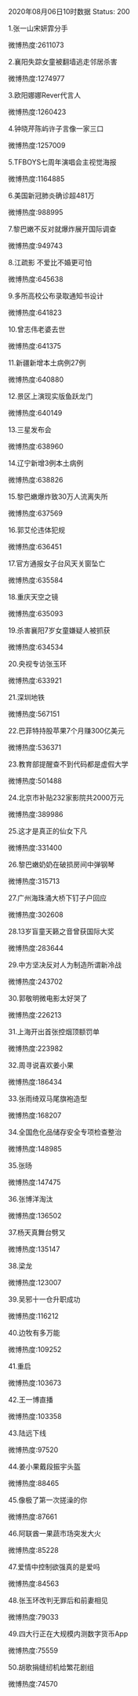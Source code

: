 2020年08月06日10时数据
Status: 200

1.张一山宋妍霏分手

微博热度:2611073

2.襄阳失踪女童被翻墙逃走邻居杀害

微博热度:1274977

3.欧阳娜娜Rever代言人

微博热度:1260423

4.钟晓芹陈屿许子言像一家三口

微博热度:1257009

5.TFBOYS七周年演唱会主视觉海报

微博热度:1164885

6.美国新冠肺炎确诊超481万

微博热度:988995

7.黎巴嫩不反对就爆炸展开国际调查

微博热度:949743

8.江疏影 不爱比不婚更可怕

微博热度:645638

9.多所高校公布录取通知书设计

微博热度:641823

10.曾志伟老婆去世

微博热度:641375

11.新疆新增本土病例27例

微博热度:640880

12.景区上演现实版鱼跃龙门

微博热度:640149

13.三星发布会

微博热度:638960

14.辽宁新增3例本土病例

微博热度:638826

15.黎巴嫩爆炸致30万人流离失所

微博热度:637569

16.郭艾伦违体犯规

微博热度:636451

17.官方通报女子台风天关窗坠亡

微博热度:635584

18.重庆天空之镜

微博热度:635093

19.杀害襄阳7岁女童嫌疑人被抓获

微博热度:634534

20.央视专访张玉环

微博热度:633921

21.深圳地铁

微博热度:567151

22.巴菲特持股苹果7个月赚300亿美元

微博热度:536371

23.教育部提醒查不到代码都是虚假大学

微博热度:501488

24.北京市补贴232家影院共2000万元

微博热度:389986

25.这才是真正的仙女下凡

微博热度:331400

26.黎巴嫩奶奶在破损房间中弹钢琴

微博热度:315713

27.广州海珠涌大桥下钉子户回应

微博热度:302608

28.13岁盲童天籁之音曾获国际大奖

微博热度:283644

29.中方坚决反对人为制造所谓新冷战

微博热度:243702

30.郭敬明微电影太好哭了

微博热度:226213

31.上海开出首张控烟顶额罚单

微博热度:223982

32.周寻说喜欢姜小果

微博热度:186434

33.张雨绮双马尾旗袍造型

微博热度:168207

34.全国危化品储存安全专项检查整治

微博热度:148985

35.张旸

微博热度:147475

36.张博洋淘汰

微博热度:136502

37.杨天真舞台劈叉

微博热度:135147

38.梁龙

微博热度:123007

39.吴邪十一仓升职成功

微博热度:116212

40.边牧有多万能

微博热度:109252

41.重启

微博热度:103673

42.王一博直播

微博热度:103358

43.陆远下线

微博热度:97520

44.姜小果戴段振宇头盔

微博热度:88465

45.像极了第一次搓澡的你

微博热度:87661

46.阿联酋一果蔬市场突发大火

微博热度:85228

47.爱情中控制欲强真的是爱吗

微博热度:84563

48.张玉环改判无罪后和前妻相见

微博热度:79033

49.四大行正在大规模内测数字货币App

微博热度:75559

50.胡歌捐缝纫机给繁花剧组

微博热度:74570

